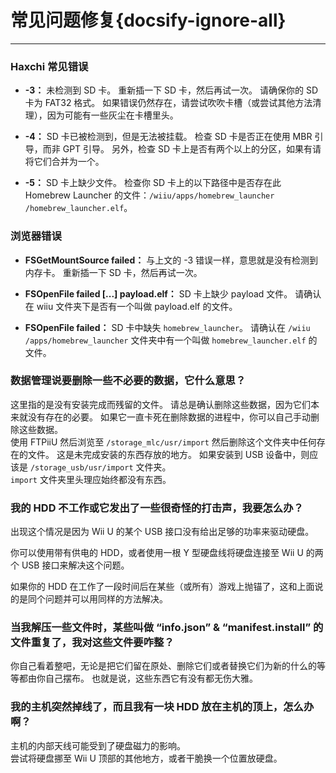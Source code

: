 # 常见问题修复{docsify-ignore-all}
---
### Haxchi 常见错误

 - **-3：** 未检测到 SD 卡。 重新插一下 SD 卡，然后再试一次。 请确保你的 SD 卡为 FAT32 格式。 如果错误仍然存在，请尝试吹吹卡槽（或尝试其他方法清理），因为可能有一些灰尘在卡槽里头。

 - **-4：** SD 卡已被检测到，但是无法被挂载。 检查 SD 卡是否正在使用 MBR 引导，而非 GPT 引导。 另外，检查 SD 卡上是否有两个以上的分区，如果有请将它们合并为一个。

 - **-5：** SD 卡上缺少文件。 检查你 SD 卡上的以下路径中是否存在此 Homebrew Launcher 的文件：<code>/wiiu<wbr>/apps<wbr>/homebrew_launcher<wbr>/homebrew_launcher.elf</code>。

### 浏览器错误

 - **FSGetMountSource failed：** 与上文的 -3 错误一样，意思就是没有检测到内存卡。 重新插一下 SD 卡，然后再试一次。

 - **FSOpenFile failed [...] payload.elf：** SD 卡上缺少 payload 文件。 请确认在 wiiu 文件夹下是否有一个叫做 payload.elf 的文件。

 - **FSOpenFile failed：** SD 卡中缺失 `homebrew_launcher`。 请确认在 <code>/wiiu<wbr>/apps<wbr>/homebrew_launcher</code> 文件夹中有一个叫做 `homebrew_launcher.elf` 的文件。

### 数据管理说要删除一些不必要的数据，它什么意思？

这里指的是没有安装完成而残留的文件。 请总是确认删除这些数据，因为它们本来就没有存在的必要。 如果它一直卡死在删除数据的进程中，你可以自己手动删除这些数据。   
使用 FTPiiU 然后浏览至 `/storage_mlc/usr/import` 然后删除这个文件夹中任何存在的文件。 这是未完成安装的东西存放的地方。 如果安装到 USB 设备中，则应该是 `/storage_usb/usr/import` 文件夹。  
`import` 文件夹里头理应始终都没有东西。

### 我的 HDD 不工作或它发出了一些很奇怪的打击声，我要怎么办？

出现这个情况是因为 Wii U 的某个 USB 接口没有给出足够的功率来驱动硬盘。

你可以使用带有供电的 HDD，或者使用一根 Y 型硬盘线将硬盘连接至 Wii U 的两个 USB 接口来解决这个问题。

如果你的 HDD 在工作了一段时间后在某些（或所有）游戏上抛锚了，这和上面说的是同个问题并可以用同样的方法解决。

### 当我解压一些文件时，某些叫做 “info.json” & “manifest.install” 的文件重复了，我对这些文件要咋整？

你自己看着整吧，无论是把它们留在原处、删除它们或者替换它们为新的什么的等等都由你自己摆布。 也就是说，这些东西它有没有都无伤大雅。

### 我的主机突然掉线了，而且我有一块 HDD 放在主机的顶上，怎么办啊？

主机的内部天线可能受到了硬盘磁力的影响。  
尝试将硬盘挪至 Wii U 顶部的其他地方，或者干脆换一个位置放硬盘。